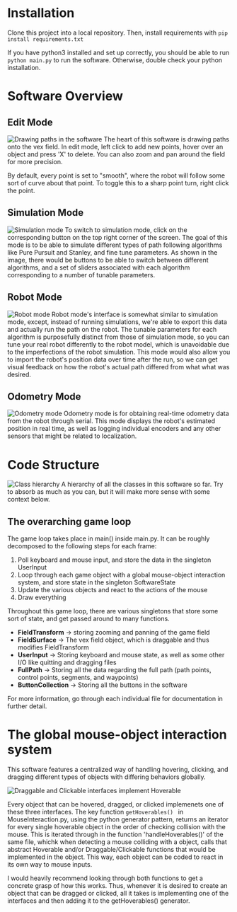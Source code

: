 Installation
===========

Clone this project into a local repository. Then, install requirements with
`pip install requirements.txt`

If you have python3 installed and set up correctly, you should be able to run `python main.py` to run the software. Otherwise, double check your python installation.

Software Overview
========

## Edit Mode

![Drawing paths in the software](https://github.com/AnselChang/PathGeneration/blob/main/Images/Demo/field.png?raw=true)
The heart of this software is drawing paths onto the vex field. In edit mode, left click to add new points, hover over an object and press 'X' to delete. You can also zoom and pan around the field for more precision.

By default, every point is set to "smooth", where the robot will follow some sort of curve about that point. To toggle this to a sharp point turn, right click the point.

## Simulation Mode

![Simulation mode](https://github.com/AnselChang/PathGeneration/blob/main/Images/Demo/simulate.png?raw=true)
To switch to simulation mode, click on the corresponding button on the top right corner of the screen. The goal of this mode is to be able to simulate different types of path following algorithms like Pure Pursuit and Stanley, and fine tune parameters. As shown in the image, there would be buttons to be able to switch between different algorithms, and a set of sliders associated with each algorithm corresponding to a number of tunable parameters.

## Robot Mode

![Robot mode](https://github.com/AnselChang/PathGeneration/blob/main/Images/Demo/robot.png?raw=true)
Robot mode's interface is somewhat similar to simulation mode, except, instead of running simulations, we're able to export this data and actually run the path on the robot. The tunable parameters for each algorithm is purposefully distinct from those of simulation mode, so you can tune your real robot differently to the robot model, which is unavoidable due to the imperfections of the robot simulation. This mode would also allow you to import the robot's position data over time after the run, so we can get visual feedback on how the robot's actual path differed from what what was desired.

## Odometry Mode
![Odometry mode](https://github.com/AnselChang/PathGeneration/blob/main/Images/Demo/odom.png?raw=true)
Odometry mode is for obtaining real-time odometry data from the robot through serial. This mode displays the robot's estimated position in real time, as well as logging individual encoders and any other sensors that might be related to localization.


Code Structure
=============
![Class hierarchy](https://github.com/AnselChang/PathGeneration/blob/main/Images/Demo/classes.png?raw=true)
A hierarchy of all the classes in this software so far. Try to absorb as much as you can, but it will make more sense with some context below.

## The overarching game loop

The game loop takes place in main() inside main.py. It can be roughly decomposed to the following steps for each frame:
1. Poll keyboard and mouse input, and store the data in the singleton UserInput
2. Loop through each game object with a global mouse-object interaction system, and store state in the singleton SoftwareState
3. Update the various objects and react to the actions of the mouse
4. Draw everything

Throughout this game loop, there are various singletons that store some sort of state, and get passed around to many functions.
- **FieldTransform** -> storing zooming and panning of the game field
- **FieldSurface** -> The vex field object, which is draggable and thus modifies FieldTransform
- **UserInput** -> Storing keyboard and mouse state, as well as some other I/O like quitting and dragging files
- **FullPath** -> Storing all the data regarding the full path (path points, control points, segments, and waypoints)
- **ButtonCollection** -> Storing all the buttons in the software

For more information, go through each individual file for documentation in further detail.

# The global mouse-object interaction system

This software features a centralized way of handling hovering, clicking, and dragging different types of objects with differing behaviors globally.

![Draggable and Clickable interfaces implement Hoverable](https://github.com/AnselChang/PathGeneration/blob/main/Images/Demo/mouseInterfaceClasses.png?raw=true)

Every object that can be hovered, dragged, or clicked implemenets one of these three interfaces. The key function `getHoverables() ` in MouseInteraction.py, using the python generator pattern, returns an iterator for every single hoverable object in the order of checking collision with the mouse. This is iterated through in the function 'handleHoverables()' of the same file, whichk when detecting a mouse colliding with a object, calls that abstract Hoverable and/or Draggable/Clickable functions that would be implemented in the object. This way, each object can be coded to react in its own way to mouse inputs.

I would heavily recommend looking through both functions to get a concrete grasp of how this works. Thus, whenever it is desired to create an object that can be dragged or clicked, all it takes is implementing one of the interfaces and then adding it to the getHoverables() generator.
